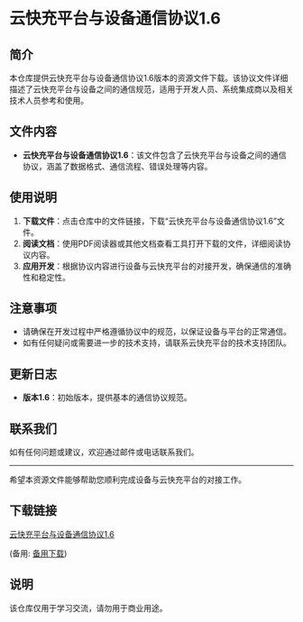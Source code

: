 # 云快充平台与设备通信协议1.6

## 简介
本仓库提供云快充平台与设备通信协议1.6版本的资源文件下载。该协议文件详细描述了云快充平台与设备之间的通信规范，适用于开发人员、系统集成商以及相关技术人员参考和使用。

## 文件内容
- **云快充平台与设备通信协议1.6**：该文件包含了云快充平台与设备之间的通信协议，涵盖了数据格式、通信流程、错误处理等内容。

## 使用说明
1. **下载文件**：点击仓库中的文件链接，下载“云快充平台与设备通信协议1.6”文件。
2. **阅读文档**：使用PDF阅读器或其他文档查看工具打开下载的文件，详细阅读协议内容。
3. **应用开发**：根据协议内容进行设备与云快充平台的对接开发，确保通信的准确性和稳定性。

## 注意事项
- 请确保在开发过程中严格遵循协议中的规范，以保证设备与平台的正常通信。
- 如有任何疑问或需要进一步的技术支持，请联系云快充平台的技术支持团队。

## 更新日志
- **版本1.6**：初始版本，提供基本的通信协议规范。

## 联系我们
如有任何问题或建议，欢迎通过邮件或电话联系我们。

---

希望本资源文件能够帮助您顺利完成设备与云快充平台的对接工作。

## 下载链接
[云快充平台与设备通信协议1.6](https://pan.quark.cn/s/f6b560314a24) 

(备用: [备用下载](https://pan.baidu.com/s/1w2iwjr_flasHguWaco-eSw?pwd=1234))

## 说明

该仓库仅用于学习交流，请勿用于商业用途。

